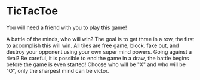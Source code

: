 # TicTacToe

You will need a friend with you to play this game! 

A battle of the minds, who will win? The goal is to get three in a row, the first to accomplish this will win. All tiles are free game, block, fake out, and destroy your opponent using your own super mind powers. Going against a rival? Be careful, it is possible to end the game in a draw, the battle begins before the game is even started! Choose who will be "X" and who will be "O", only the sharpest mind can be victor. 